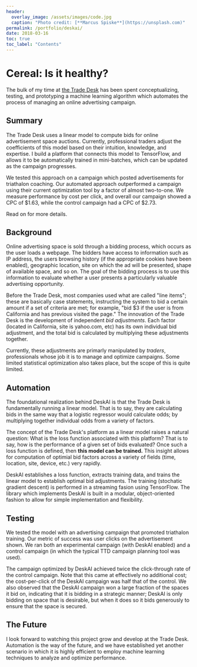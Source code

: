 ```yaml
---
header:
  overlay_image: /assets/images/code.jpg
  caption: "Photo credit: [**Marcus Spiske**](https://unsplash.com)"
permalink: /portfolio/deskai/
date: 2018-03-16
toc: true
toc_label: "Contents"
---
```


# Cereal: Is it healthy?

The bulk of my time at [the Trade Desk][1] has been spent conceptualizing, testing,
and prototyping a machine learning algorithm which automates the process of
managing an online advertising campaign.

## Summary

The Trade Desk uses a linear model to compute bids for online advertisement
space auctions. Currently, professional traders adjust the coefficients of this
model based on their intuition, knowledge, and expertise. I build a platform
that connects this model to TensorFlow, and allows it to be automatically
trained in mini-batches, which can be updated as the campaign progresses.

We tested this approach on a campaign which posted advertisements for triathalon
coaching. Our automated approach outperformed a campaign using their current
optimization tool by a factor of almost two-to-one. We measure performance by
cost per click, and overall our campaign showed a CPC of $1.63, while the
control campaign had a CPC of $2.73.

Read on for more details.

## Background

Online advertising space is sold through a bidding process, which occurs as the
user loads a webpage. The bidders have access to information such as IP address,
the users browsing history (if the appropriate cookies have been enabled),
geographic location, site on which the ad will be presented, shape of available
space, and so on. The goal of the bidding process is to use this information to
evaluate whether a user presents a particularly valuable advertising
opportunity. 

Before the Trade Desk, most companies used what are called "line items"; these
are basically case statements, instructing the system to bid a certain amount if
a set of criteria are met; for example, "bid $3 if the user is from California
and has previous visited the page." The innovation of the Trade Desk is the
development of independent *bid adjustments*. Each factor (located in
California, site is yahoo.com, etc) has its own individual bid adjustment, and
the total bid is calculated by multiplying these adjustments together.

Currently, these adjustments are primarly manipulated by *traders*,
professionals whose job it is to manage and optimize campaigns. Some limited
statistical optimization also takes place, but the scope of this is quite
limited.

## Automation

The foundational realization behind DeskAI is that the Trade Desk is
fundamentally running a linear model. That is to say, they are
calculating bids in the same way that a logistic regressor would calculate odds;
by multiplying together individual odds from a variety of factors.

The concept of the Trade Desk's platform as a linear model raises a natural
question: What is the loss function associated with this platform? That is to
say, how is the performance of a given set of bids evaluated? Once such a loss
function is defined, then **this model can be trained.** This insight allows for
computation of optimial bid factors across a variety of fields (time, location,
site, device, etc.) very rapidly. 

DeskAI establishes a loss function, extracts training data, and trains the
linear model to establish optimal bid adjustments. The training (stochatic
gradient descent) is performed in a streaming fasion using TensorFlow. The
library which implements DeskAI is built in a modular, object-oriented fashion
to allow for simple implementation and flexibility.

## Testing

We tested the model with an advertising campaign that promoted triathalon
training. Our metric of success was user clicks on the advertisement shown. We
ran both an experimental campaign (with DeskAI enabled) and a control campaign
(in which the typical TTD campaign planning tool was used).

The campaign optimized by DeskAI achieved twice the click-through rate of the
control campaign. Note that this came at effectively no additional cost; the
cost-per-click of the DeskAI campaign was half that of the control. We also
observed that the DeskAI campaign won a large fraction of the spaces it bid on,
indicating that it is bidding in a strategic manner; DeskAI is only bidding on
space that is desirable, but when it does so it bids generously to ensure that
the space is secured.

## The Future

I look forward to watching this project grow and develop at the Trade
Desk. Automation is the way of the future, and we have established yet another
scenario in which it is highly efficient to employ machine learning techniques
to analyze and optimize performance.

[1]: http://www.thetradedesk.com
